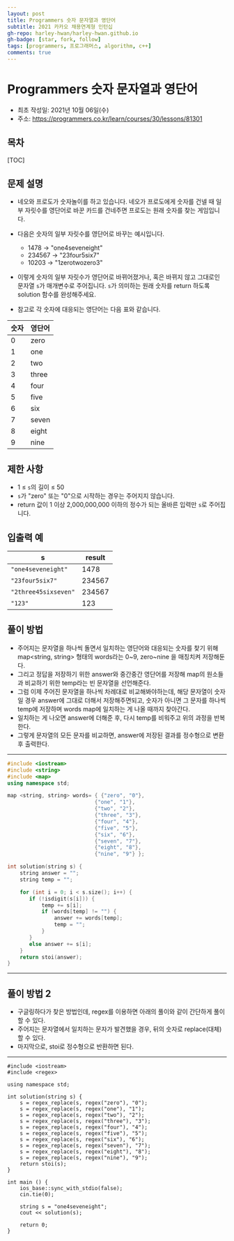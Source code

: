 ```yaml
---
layout: post
title: Programmers 숫자 문자열과 영단어
subtitle: 2021 카카오 채용연계형 인턴십
gh-repo: harley-hwan/harley-hwan.github.io
gh-badge: [star, fork, follow]
tags: [programmers, 프로그래머스, algorithm, c++]
comments: true
---
```


# Programmers 숫자 문자열과 영단어

- 최초 작성일: 2021년 10월 06일(수)
- 주소: https://programmers.co.kr/learn/courses/30/lessons/81301

## 목차

[TOC]

## 문제 설명

- 네오와 프로도가 숫자놀이를 하고 있습니다. 네오가 프로도에게 숫자를 건넬 때 일부 자릿수를 영단어로 바꾼 카드를 건네주면 프로도는 원래 숫자를 찾는 게임입니다.
- 다음은 숫자의 일부 자릿수를 영단어로 바꾸는 예시입니다.
  - 1478 → "one4seveneight"
  - 234567 → "23four5six7"
  - 10203 → "1zerotwozero3"
- 이렇게 숫자의 일부 자릿수가 영단어로 바뀌어졌거나, 혹은 바뀌지 않고 그대로인 문자열 `s`가 매개변수로 주어집니다. `s`가 의미하는 원래 숫자를 return 하도록 solution 함수를 완성해주세요.

- 참고로 각 숫자에 대응되는 영단어는 다음 표와 같습니다.

| 숫자 | 영단어 |
| ---- | :----- |
| 0    | zero   |
| 1    | one    |
| 2    | two    |
| 3    | three  |
| 4    | four   |
| 5    | five   |
| 6    | six    |
| 7    | seven  |
| 8    | eight  |
| 9    | nine   |

## 제한 사항

- 1 ≤ `s`의 길이 ≤ 50
- `s`가 "zero" 또는 "0"으로 시작하는 경우는 주어지지 않습니다.
- return 값이 1 이상 2,000,000,000 이하의 정수가 되는 올바른 입력만 `s`로 주어집니다.

## 입출력 예

| s                    | result |
| -------------------- | ------ |
| `"one4seveneight"`   | 1478   |
| `"23four5six7"`      | 234567 |
| `"2three45sixseven"` | 234567 |
| `"123"`              | 123    |

## 풀이 방법

- 주어지는 문자열을 하나씩 돌면서 일치하는 영단어와 대응되는 숫자를 찾기 위해 map<string, string> 형태의 words라는 0~9, zero~nine 을 매칭치켜 저장해둔다.
- 그리고 정답을 저장하기 위한 answer와 중간중간 영단어를 저장해 map의 원소들과 비교하기 위한 temp라는 빈 문자열을 선언해준다.
- 그럼 이제 주어진 문자열을 하나씩 차례대로 비교해봐야하는데, 해당 문자열이 숫자일 경우 answer에 그대로 더해서 저장해주면되고, 숫자가 아니면 그 문자를 하나씩 temp에 저장하며 words map에 일치하는 게 나올 때까지 찾아간다.
- 일치하는 게 나오면 answer에 더해준 후, 다시 temp를 비워주고 위의 과정을 반복한다.
- 그렇게 문자열의 모든 문자를 비교하면, answer에 저장된 결과를 정수형으로 변환 후 출력한다.

---

```c++
#include <iostream>
#include <string>
#include <map>
using namespace std;

map <string, string> words= { {"zero", "0"},
                            {"one", "1"},
                            {"two", "2"},
                            {"three", "3"},
                            {"four", "4"},
                            {"five", "5"},
                            {"six", "6"},
                            {"seven", "7"},
                            {"eight", "8"},
                            {"nine", "9"} };

int solution(string s) {
    string answer = "";
    string temp = "";

    for (int i = 0; i < s.size(); i++) {
       if (!isdigit(s[i])) {
           temp += s[i];
           if (words[temp] != "") {
               answer += words[temp];
               temp = "";
           }
       }
       else answer += s[i];
    }
    return stoi(answer);
}
```

---

## 풀이 방법 2

- 구글링하다가 찾은 방법인데, regex를 이용하면 아래의 풀이와 같이 간단하게 풀이할 수 있다.
- 주어지는 문자열에서 일치하는 문자가 발견했을 경우, 뒤의 숫자로 replace(대체)할 수 있다.
- 마지막으로, stoi로 정수형으로 반환하면 된다.

---

    #include <iostream>
    #include <regex>
    
    using namespace std;
    
    int solution(string s) {
        s = regex_replace(s, regex("zero"), "0");
        s = regex_replace(s, regex("one"), "1");
        s = regex_replace(s, regex("two"), "2");
        s = regex_replace(s, regex("three"), "3");
        s = regex_replace(s, regex("four"), "4");
        s = regex_replace(s, regex("five"), "5");
        s = regex_replace(s, regex("six"), "6");
        s = regex_replace(s, regex("seven"), "7");
        s = regex_replace(s, regex("eight"), "8");
        s = regex_replace(s, regex("nine"), "9");    
        return stoi(s);
    }
    
    int main () {
        ios_base::sync_with_stdio(false);
        cin.tie(0);
    
        string s = "one4seveneight";
        cout << solution(s);
    
        return 0;
    }
